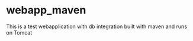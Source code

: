 # webapp_maven
This is a test webapplication with db integration built with maven and runs on Tomcat
